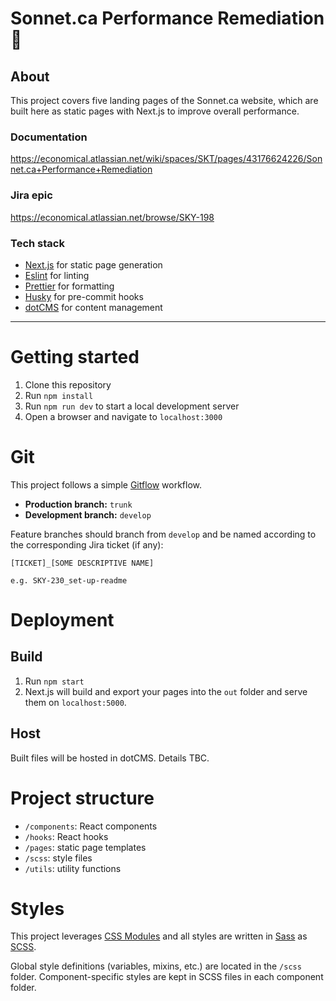 # Sonnet.ca Performance Remediation 🚀

## About

This project covers five landing pages of the Sonnet.ca website, which are built here as static pages with Next.js to improve overall performance.

### Documentation

https://economical.atlassian.net/wiki/spaces/SKT/pages/43176624226/Sonnet.ca+Performance+Remediation

### Jira epic

https://economical.atlassian.net/browse/SKY-198

### Tech stack

- [Next.js](https://nextjs.org/) for static page generation
- [Eslint](https://eslint.org/) for linting
- [Prettier](https://prettier.io/) for formatting
- [Husky](https://github.com/typicode/husky) for pre-commit hooks
- [dotCMS](https://www.dotcms.com/) for content management

---

# Getting started

1. Clone this repository
1. Run `npm install`
1. Run `npm run dev` to start a local development server
1. Open a browser and navigate to `localhost:3000`

# Git

This project follows a simple [Gitflow](https://www.atlassian.com/git/tutorials/comparing-workflows/gitflow-workflow) workflow.

- **Production branch:** `trunk`
- **Development branch:** `develop`

Feature branches should branch from `develop` and be named according to the corresponding Jira ticket (if any):

```
[TICKET]_[SOME DESCRIPTIVE NAME]

e.g. SKY-230_set-up-readme
```

# Deployment

## Build

1. Run `npm start`
1. Next.js will build and export your pages into the `out` folder and serve them on `localhost:5000`.

## Host

Built files will be hosted in dotCMS. Details TBC.

# Project structure

- `/components`: React components
- `/hooks`: React hooks
- `/pages`: static page templates
- `/scss`: style files
- `/utils`: utility functions

# Styles

This project leverages [CSS Modules](https://github.com/css-modules/css-modules) and all styles are written in [Sass](https://sass-lang.com) as [SCSS](https://sass-lang.com/documentation/syntax#scss).

Global style definitions (variables, mixins, etc.) are located in the `/scss` folder. Component-specific styles are kept in SCSS files in each component folder.
